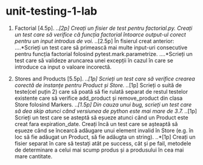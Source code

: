 # unit-testing-1-lab

1. Factorial [4.5p].
..*[2p] Creați un fisier de test pentru factorial.py. Creați un test care să verifice că funcția factorial întoarce output-ul corect pentru un input introdus de voi.
..*[2.5p] În fisierul creat anterior:
....*Scrieți un test care să primească mai multe input-uri consecutive pentru funcția factorial folosind pytest.mark.parametrize.
....*Scrieți un test care să valideze aruncarea unei excepții în cazul în care se introduce ca input o valoare incorectă.

2. Stores and Products [5.5p].
..*[1p] Scrieți un test care să verifice crearea corectă de instanțe pentru Product și Store.
..*[1p] Scrieți o suită de teste(cel puțin 2) care să poată să fie rulată separat de restul testelor existente care să verifice add_product și remove_product din clasa Store folosind Markers.
..*[1.5p] Din cauza unui bug, scrieți un test care să dea skip atunci când versiunea de python este mai mare de 3.7.
..*[1p] Scrieți un test care se asteptă să eșueze atunci când un Product este creat fara expiration_date. Creați încă un test care se așteaptă să eșueze când se încearcă adăugare unui element invalid în Store (e.g. în loc să fie adăugat un Product, să fie adăugta un string).
..*[1p] Creați un fisier separat în care să testați atât pe success, cât și pe fail, metodele de determinare a celui mai scump produs și a produsului în cea mai mare cantitate.
